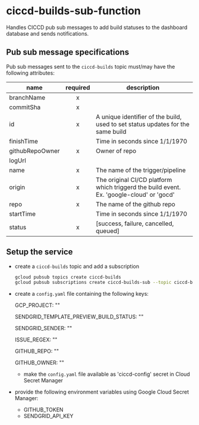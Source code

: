 # ciccd-builds-sub-function

Handles CICCD pub sub messages to add build statuses to the dashboard database and sends notifications.

## Pub sub message specifications

Pub sub messages sent to the `ciccd-builds` topic must/may have the following attributes:

 name            | required   | description 
-----------------|:----------:|-------------
branchName       |     x      |    
commitSha        |     x      |    
id               |     x      | A unique identifier of the build, used to set status updates for the same build
finishTime       |            | Time in seconds since 1/1/1970
githubRepoOwner  |     x      | Owner of repo
logUrl           |            |
name             |     x      | The name of the trigger/pipeline
origin           |     x      | The original CI/CD platform which triggerd the build event. Ex. 'google-cloud' or 'gocd'
repo             |     x      | The name of the github repo
startTime        |            | Time in seconds since 1/1/1970   
status           |     x      | [success, failure, cancelled, queued]

## Setup the service

- create a `ciccd-builds` topic and add a subscription
    ```sh
    gcloud pubsub topics create ciccd-builds
    gcloud pubsub subscriptions create ciccd-builds-sub --topic ciccd-builds
    ```
- create a `config.yaml` file containing the following keys:
  
    GCP_PROJECT: ""

    SENDGRID_TEMPLATE_PREVIEW_BUILD_STATUS: ""

    SENDGRID_SENDER: ""

    ISSUE_REGEX: ""

    GITHUB_REPO: ""

    GITHUB_OWNER: ""

    - make the `config.yaml` file available as 'ciccd-config' secret in Cloud Secret Manager
  
- provide the following environment variables using Google Cloud Secret Manager:
    - GITHUB_TOKEN
    - SENDGRID_API_KEY